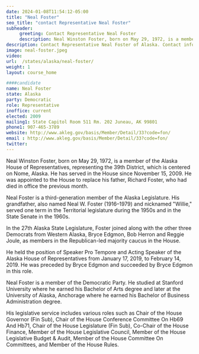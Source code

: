 ```yaml
---
date: 2024-01-08T11:54:12-05:00
title: "Neal Foster"
seo_title: "contact Representative Neal Foster"
subheader:
     greeting: Contact Representative Neal Foster
     description: Neal Winston Foster, born on May 29, 1972, is a member of the Alaska House of Representatives, representing the 39th District, which is centered on Nome, Alaska. He has served in the House since November 15, 2009.
description: Contact Representative Neal Foster of Alaska. Contact information for Neal Foster includes email address, phone number, and mailing address.
image: neal-foster.jpeg
video:
url:  /states/alaska/neal-foster/
weight: 1
layout: course_home

####candidate
name: Neal Foster
state: Alaska
party: Democratic
role: Representative
inoffice: current
elected: 2009
mailing1: State Capitol Room 511 Rm. 202 Juneau, AK 99801
phone1: 907-465-3789
website: http://www.akleg.gov/basis/Member/Detail/33?code=fon/
email : http://www.akleg.gov/basis/Member/Detail/33?code=fon/
twitter:
---
```


Neal Winston Foster, born on May 29, 1972, is a member of the Alaska House of Representatives, representing the 39th District, which is centered on Nome, Alaska. He has served in the House since November 15, 2009. He was appointed to the House to replace his father, Richard Foster, who had died in office the previous month.

Neal Foster is a third-generation member of the Alaska Legislature. His grandfather, also named Neal W. Foster (1916–1979) and nicknamed "Willie," served one term in the Territorial legislature during the 1950s and in the State Senate in the 1960s.

In the 27th Alaska State Legislature, Foster joined along with the other three Democrats from Western Alaska, Bryce Edgmon, Bob Herron and Reggie Joule, as members in the Republican-led majority caucus in the House.

He held the position of Speaker Pro Tempore and Acting Speaker of the Alaska House of Representatives from January 17, 2019, to February 14, 2019. He was preceded by Bryce Edgmon and succeeded by Bryce Edgmon in this role.

Neal Foster is a member of the Democratic Party. He studied at Stanford University where he earned his Bachelor of Arts degree and later at the University of Alaska, Anchorage where he earned his Bachelor of Business Administration degree.

His legislative service includes various roles such as Chair of the House Governor (Fin Sub), Chair of the House Conference Committee On Hb69 And Hb71, Chair of the House Legislature (Fin Sub), Co-Chair of the House Finance, Member of the House Legislative Council, Member of the House Legislative Budget & Audit, Member of the House Committee On Committees, and Member of the House Rules.
